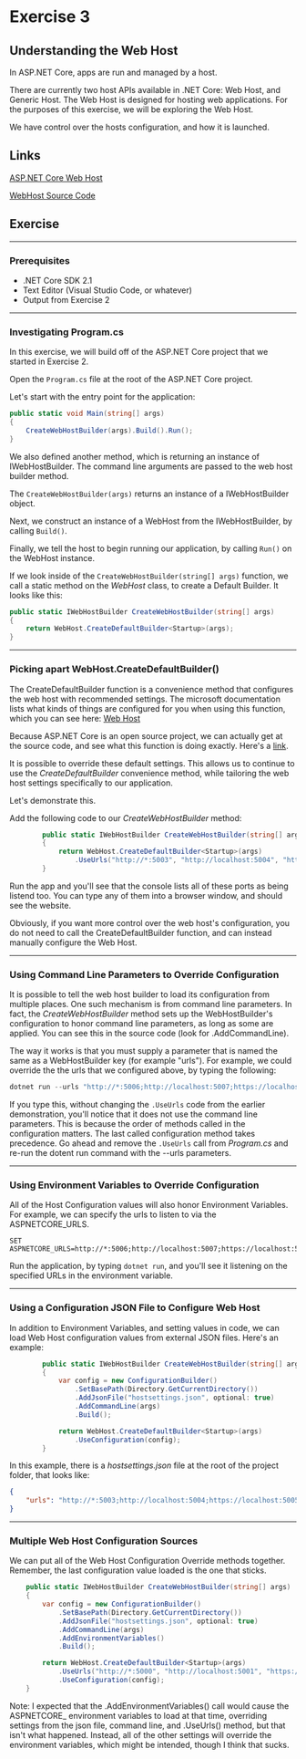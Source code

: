 # Exercise 3

## Understanding the Web Host

In ASP.NET Core, apps are run and managed by a host.

There are currently two host APIs available in .NET Core: Web Host, and Generic Host. The Web Host is designed for hosting web applications. For the purposes of this exercise, we will be exploring the Web Host.

We have control over the hosts configuration, and how it is launched.

## Links

[ASP.NET Core Web Host](https://docs.microsoft.com/en-us/aspnet/core/fundamentals/host/web-host?view=aspnetcore-2.1)

[WebHost Source Code](https://github.com/aspnet/MetaPackages/blob/master/src/Microsoft.AspNetCore/WebHost.cs)

## Exercise

---

### Prerequisites

- .NET Core SDK 2.1
- Text Editor (Visual Studio Code, or whatever)
- Output from Exercise 2

---

### Investigating Program.cs

In this exercise, we will build off of the ASP.NET Core project that we started in Exercise 2.

Open the ```Program.cs``` file at the root of the ASP.NET Core project.

Let's start with the entry point for the application:

```cs
public static void Main(string[] args)
{
    CreateWebHostBuilder(args).Build().Run();
}
```

We also defined another method, which is returning an instance of IWebHostBuilder. The command line arguments are passed to the web host builder method.

The ```CreateWebHostBuilder(args)``` returns an instance of a IWebHostBuilder object.

Next, we construct an instance of a WebHost from the IWebHostBuilder, by calling ```Build()```.

Finally, we tell the host to begin running our application, by calling ```Run()``` on the WebHost instance.

If we look inside of the ```CreateWebHostBuilder(string[] args)``` function, we call a static method on the _WebHost_ class, to create a Default Builder. It looks like this:

```cs
public static IWebHostBuilder CreateWebHostBuilder(string[] args) 
{
    return WebHost.CreateDefaultBuilder<Startup>(args);
}
```

---

### Picking apart WebHost.CreateDefaultBuilder<Startup>()

The CreateDefaultBuilder function is a convenience method that configures the web host with recommended settings. The microsoft documentation lists what kinds of things are configured for you when using this function, which you can see here: [Web Host](https://docs.microsoft.com/en-us/aspnet/core/fundamentals/host/web-host?view=aspnetcore-2.1)

Because ASP.NET Core is an open source project, we can actually get at the source code, and see what this function is doing exactly. Here's a [link](https://github.com/aspnet/MetaPackages/blob/master/src/Microsoft.AspNetCore/WebHost.cs).

It is possible to override these default settings. This allows us to continue to use the _CreateDefaultBuilder_ convenience method, while tailoring the web host settings specifically to our application.

Let's demonstrate this.

Add the following code to our _CreateWebHostBuilder_ method:

```cs
        public static IWebHostBuilder CreateWebHostBuilder(string[] args) 
        {
            return WebHost.CreateDefaultBuilder<Startup>(args)
                .UseUrls("http://*:5003", "http://localhost:5004", "https://localhost:5005");
        }
```

Run the app and you'll see that the console lists all of these ports as being listend too. You can type any of them into a browser window, and should see the website.

Obviously, if you want more control over the web host's configuration, you do not need to call the CreateDefaultBuilder function, and can instead manually configure the Web Host.

---

### Using Command Line Parameters to Override Configuration

It is possible to tell the web host builder to load its configuration from multiple places. One such mechanism is from command line parameters. In fact, the _CreateWebHostBuilder_ method sets up the WebHostBuilder's configuration to honor command line parameters, as long as some are applied. You can see this in the source code (look for .AddCommandLine).

The way it works is that you must supply a parameter that is named the same as a WebHostBuilder key (for example "urls"). For example, we could override the the urls that we configured above, by typing the following:

```cs
dotnet run --urls "http://*:5006;http://localhost:5007;https://localhost:5008"
```

If you type this, without changing the ```.UseUrls``` code from the earlier demonstration, you'll notice that it does not use the command line parameters. This is because the order of methods called in the configuration matters. The last called configuration method takes precedence. Go ahead and remove the ```.UseUrls``` call from _Program.cs_ and re-run the dotent run command with the --urls parameters.

---

### Using Environment Variables to Override Configuration

All of the Host Configuration values will also honor Environment Variables. For example, we can specify the urls to listen to via the ASPNETCORE_URLS.

```
SET ASPNETCORE_URLS=http://*:5006;http://localhost:5007;https://localhost:5008
```

Run the application, by typing ```dotnet run```, and you'll see it listening on the specified URLs in the environment variable.

---

### Using a Configuration JSON File to Configure Web Host

In addition to Environment Variables, and setting values in code, we can load Web Host configuration values from external JSON files. Here's an example:

```cs
        public static IWebHostBuilder CreateWebHostBuilder(string[] args) 
        {
            var config = new ConfigurationBuilder()
                .SetBasePath(Directory.GetCurrentDirectory())
                .AddJsonFile("hostsettings.json", optional: true)
                .AddCommandLine(args)
                .Build();

            return WebHost.CreateDefaultBuilder<Startup>(args)
                .UseConfiguration(config);
        }
```

In this example, there is a _hostsettings.json_ file at the root of the project folder, that looks like:

```json
{
    "urls": "http://*:5003;http://localhost:5004;https://localhost:5005"
}
```

---

### Multiple Web Host Configuration Sources

We can put all of the Web Host Configuration Override methods together. Remember, the last configuration value loaded is the one that sticks.

```cs
    public static IWebHostBuilder CreateWebHostBuilder(string[] args) 
    {
        var config = new ConfigurationBuilder()
            .SetBasePath(Directory.GetCurrentDirectory())
            .AddJsonFile("hostsettings.json", optional: true)
            .AddCommandLine(args)
            .AddEnvironmentVariables()
            .Build();

        return WebHost.CreateDefaultBuilder<Startup>(args)
            .UseUrls("http://*:5000", "http://localhost:5001", "https://localhost:5002")
            .UseConfiguration(config);
    }
```

Note: I expected that the .AddEnvironmentVariables() call would cause the ASPNETCORE_ environment variables to load at that time, overriding settings from the json file, command line, and .UseUrls() method, but that isn't what happened. Instead, all of the other settings will override the environment variables, which might be intended, though I think that sucks.